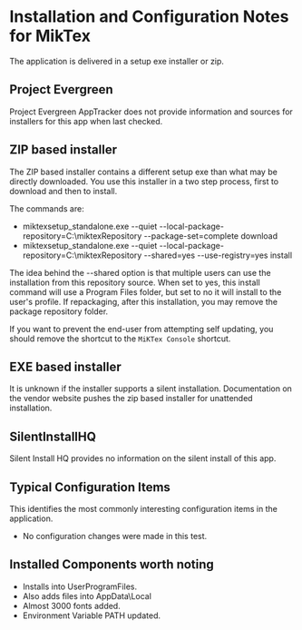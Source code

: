 # Installation and Configuration Notes for MikTex

The application is delivered in a setup exe installer or zip.    

## Project Evergreen
Project Evergreen AppTracker does not provide information and sources for installers for this app when last checked.


## ZIP based installer
The ZIP based installer contains a different setup exe than what may be directly downloaded. You use this installer in a two step process, first to download and then to install.  

The commands are:
* miktexsetup_standalone.exe --quiet --local-package-repository=C:\miktexRepository --package-set=complete  download
* miktexsetup_standalone.exe --quiet --local-package-repository=C:\miktexRepository  --shared=yes --use-registry=yes install

The idea behind the --shared option is that multiple users can use the installation from this repository source. When set to yes, this install command will use a Program Files folder, but set to no it will install to the user's profile.  If repackaging, after this installation, you may remove the package repository folder.  

If you want to prevent the end-user from attempting self updating, you should remove the shortcut to the `MiKTex Console` shortcut. 

## EXE based installer

It is unknown if the installer supports a silent installation. Documentation on the vendor website pushes the zip based installer for unattended installation.


## SilentInstallHQ
Silent Install HQ provides no information on the silent install of this app.

## Typical Configuration Items 

This identifies the most commonly interesting configuration items in the application.

* No configuration changes were made in this test.

## Installed Components worth noting

* Installs into UserProgramFiles.
* Also adds files into AppData\Local
* Almost 3000 fonts added.
* Environment Variable PATH updated.
